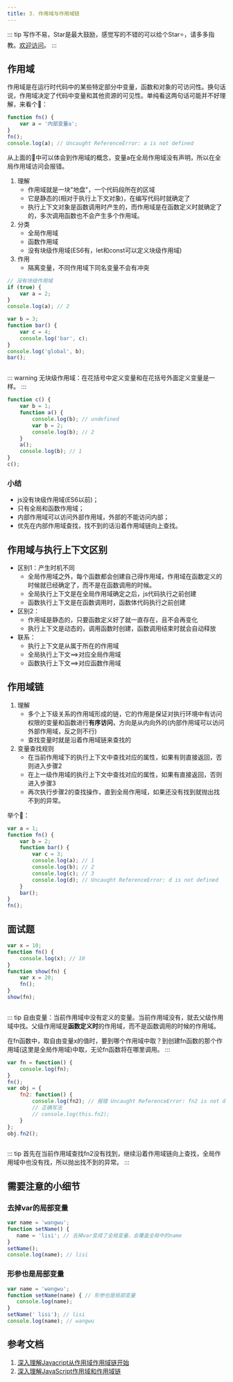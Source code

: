 ```yaml
---
title: 3. 作用域与作用域链
---
```

::: tip
写作不易，Star是最大鼓励，感觉写的不错的可以给个Star⭐，请多多指教。[欢迎访问](https://github.com/liujie2019/VuePress-Blog)。
:::
## 作用域
作用域是在运行时代码中的某些特定部分中变量，函数和对象的可访问性。换句话说，作用域决定了代码中变量和其他资源的可见性。单纯看这两句话可能并不好理解，来看个🌰：
```js
function fn() {
    var a = '内部变量a';
}
fn();
console.log(a); // Uncaught ReferenceError: a is not defined
```
从上面的🌰中可以体会到作用域的概念，变量a在全局作用域没有声明，所以在全局作用域访问会报错。

1. 理解
    * 作用域就是一块"地盘"，一个代码段所在的区域
    * 它是静态的(相对于执行上下文对象)，在编写代码时就确定了
    * 执行上下文对象是函数调用时产生的，而作用域是在函数定义时就确定了的，多次调用函数也不会产生多个作用域。
2. 分类
    * 全局作用域
    * 函数作用域
    * 没有块级作用域(ES6有，let和const可以定义块级作用域)
3. 作用
    * 隔离变量，不同作用域下同名变量不会有冲突

```js
// 没有块级作用域
if (true) {
    var a = 2;
}
console.log(a); // 2

var b = 3;
function bar() {
    var c = 4;
    console.log('bar', c);
}
console.log('global', b);
bar();
```
<img :src="$withBase('/js/scope.png')" alt="">

::: warning
无块级作用域：在花括号中定义变量和在花括号外面定义变量是一样。
:::

```js
function c() {
    var b = 1;
    function a() {
        console.log(b); // undefined
        var b = 2;
        console.log(b); // 2
    }
    a();
    console.log(b); // 1
}
c();
```
### 小结
* js没有块级作用域(ES6以前)；
* 只有全局和函数作用域；
* 内部作用域可以访问外部作用域，外部的不能访问内部；
* 优先在内部作用域查找，找不到的话沿着作用域链向上查找。

## 作用域与执行上下文区别
* 区别1：产生时机不同
    * 全局作用域之外，每个函数都会创建自己得作用域，作用域在函数定义的时候就已经确定了，而不是在函数调用的时候。
    * 全局执行上下文是在全局作用域确定之后，js代码执行之前创建
    * 函数执行上下文是在函数调用时，函数体代码执行之前创建
* 区别2：
    * 作用域是静态的，只要函数定义好了就一直存在，且不会再变化
    * 执行上下文是动态的，调用函数时创建，函数调用结束时就会自动释放
* 联系：
    * 执行上下文是从属于所在的作用域
    * 全局执行上下文==>对应全局作用域
    * 函数执行上下文==>对应函数作用域
## 作用域链
1. 理解
    * 多个上下级关系的作用域形成的链，它的作用是保证对执行环境中有访问权限的变量和函数进行**有序访问**，方向是从内向外的(内部作用域可以访问外部作用域，反之则不行)
    * 查找变量时就是沿着作用域链来查找的
2. 变量查找规则
    * 在当前作用域下的执行上下文中查找对应的属性，如果有则直接返回，否则进入步骤2
    * 在上一级作用域的执行上下文中查找对应的属性，如果有直接返回，否则进入步骤3
    * 再次执行步骤2的查找操作，直到全局作用域，如果还没有找到就抛出找不到的异常。

举个🌰：
```js
var a = 1;
function fn() {
    var b = 2;
    function bar() {
        var c = 3;
        console.log(a); // 1
        console.log(b); // 2
        console.log(c); // 3
        console.log(d); // Uncaught ReferenceError: d is not defined
    }
    bar();
}
fn();
```
## 面试题
```js
var x = 10;
function fn() {
    console.log(x); // 10
}
function show(fn) {
    var x = 20;
    fn();
}
show(fn);
```
<img :src="$withBase('/js/scope2.png')" alt="">

::: tip
自由变量：当前作用域中没有定义的变量。当前作用域没有，就去父级作用域中找。父级作用域是**函数定义时**的作用域，而不是函数调用的时候的作用域。

在fn函数中，取自由变量x的值时，要到哪个作用域中取？到创建fn函数的那个作用域(这里是全局作用域)中取，无论fn函数将在哪里调用。
:::
```js
var fn = function() {
    console.log(fn);
}
fn();
var obj = {
    fn2: function() {
        console.log(fn2); // 报错 Uncaught ReferenceError: fn2 is not defined
        // 正确写法
        // console.log(this.fn2);
    }
};
obj.fn2();
```
<img :src="$withBase('/js/scope3.png')" alt="">

::: tip
首先在当前作用域查找fn2没有找到，继续沿着作用域链向上查找，全局作用域中也没有找，所以抛出找不到的异常。
:::

## 需要注意的小细节
### 去掉var的局部变量
```js
var name = 'wangwu';
function setName() {
   name = 'lisi'; // 去掉var变成了全局变量，会覆盖全局中的name
}
setName();
console.log(name); // lisi
```
### 形参也是局部变量
```js
var name = 'wangwu';
function setName(name) { // 形参也是局部变量
   console.log(name);
}
setName('￼lisi'); // lisi
console.log(name); // wangwu
```
## 参考文档
1. [深入理解Javacript从作用域作用域链开始](https://mp.weixin.qq.com/s/4kSsZ8_Q3GKXRwu7NVyhcA)
2. [深入理解JavaScript作用域和作用域链](https://segmentfault.com/a/1190000018513150#articleHeader0)

<Valine></Valine>